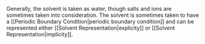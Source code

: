 Generally, the solvent is taken as water, though salts and ions are sometimes taken into consideration. The solvent is sometimes taken to have a [[Periodic Boundary Condition|periodic boundary condition]] and can be represented either [[Solvent Representation|explicity]] or [[Solvent Representation|implicity]]. 
